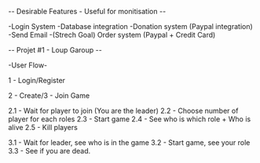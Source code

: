 -- Desirable Features - Useful for monitisation --

  -Login System
  -Database integration
  -Donation system (Paypal integration)
  -Send Email
  -(Strech Goal) Order system (Paypal + Credit Card)

-- Projet #1 - Loup Garoup --

-User Flow-

1 - Login/Register

2 - Create/3 - Join Game

2.1 - Wait for player to join (You are the leader)
2.2 - Choose number of player for each roles
2.3 - Start game
2.4 - See who is which role + Who is alive
2.5 - Kill players

3.1 - Wait for leader, see who is in the game
3.2 - Start game, see your role
3.3 - See if you are dead.









  



